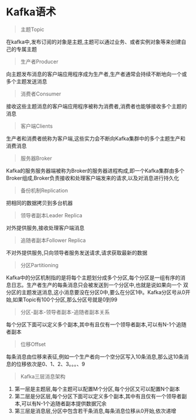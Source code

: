 # Kafka语术

> 主题Topic

在kafka中,发布订阅的对象是主题,主题可以通过业务、或者实例对象等来创建自己的专属主题

> 生产者Producer

向主题发布消息的客户端应用程序成为生产者,生产者通常会持续不断地向一个或多个主题发送消息

> 消费者Consumer

接收这些主题消息的客户端应用程序被称为消费者,消费者也能够接收多个主题的消息

> 客户端Clients

生产者和消费者统称为客户端,这些实力会不断向Kafka集群中的多个主题生产和消费消息

> 服务器Broker

Kafka的服务服务器端被称为Broker的服务器进程构成,即一个Kafka集群由多个Broker组成,Broker负责接收和处理客户端发来的请求,以及对消息进行持久化

> 备份机制Replication

把相同的数据拷贝到多台机器

> 领导者副本Leader Replica

对外提供服务,接收处理客户端消息

> 追随者副本Follower Replica

不对外提供服务,只向领导者服务发送请求,请求获取最新的数据

> 分区Partitioning

Kafka中的分区机制指的是将每个主题划分成多个分区,每个分区是一组有序的消息日志。生产者生产的每条消息只会被发送到一个分区中,也就是说如果向一个
双分区的主题发送消息,这小消息要没在分区0中,要么在分区1中。Kafka分区号从0开始,如果Topic有100个分区,那么分区号就是0到99

> 分区-副本-领导者副本-追随者副本关系

每个分区下面可以定义多个副本,其中有且仅有一个领导者副本,可以有N-1个追随者副本

> 位移Offset

每条消息由位移来表征,例如一个生产者向一个空分区写入10条消息,那么这10条消息的位移依次是0、1、2、3。。。、9

> Kafka三层消息架构

1. 第一层是主题层,每个主题可以配置M个分区,每个分区又可以配置N个副本
2. 第二层是分区层,每个分区下面可以定义多个副本,其中有且仅有一个领导者副本,可以有N-1个追随者副本提供数据冗余
3. 第三层是消息层,分区中包含若干条消息,每条消息位移从0开始,依次递增
